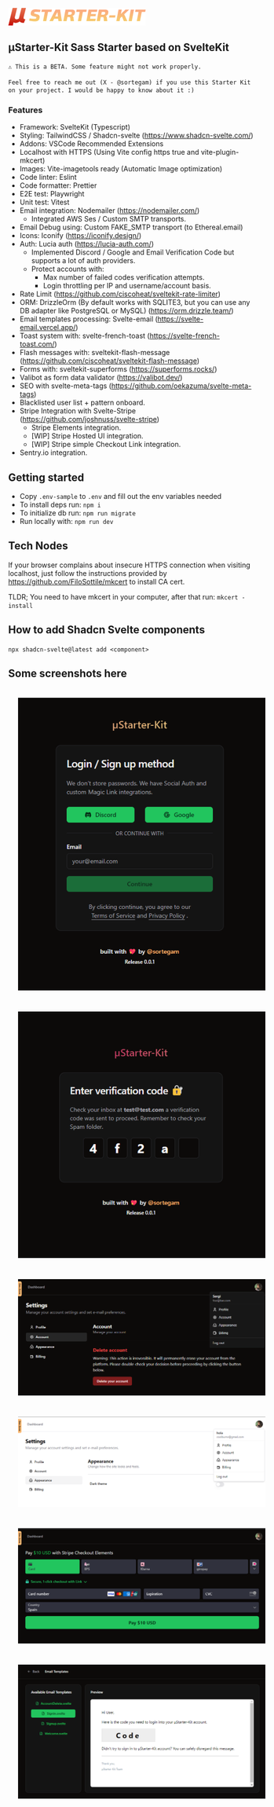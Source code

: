 ![Micro Starter Kit](./docs/img/logo.png)

## µStarter-Kit Sass Starter based on SvelteKit

```
⚠️ This is a BETA. Some feature might not work properly.

Feel free to reach me out (X - @sortegam) if you use this Starter Kit on your project. I would be happy to know about it :)
```

### Features

- Framework: SvelteKit (Typescript)
- Styling: TailwindCSS / Shadcn-svelte (https://www.shadcn-svelte.com/)
- Addons: VSCode Recommended Extensions
- Localhost with HTTPS (Using Vite config https true and vite-plugin-mkcert)
- Images: Vite-imagetools ready (Automatic Image optimization)
- Code linter: Eslint
- Code formatter: Prettier
- E2E test: Playwright
- Unit test: Vitest
- Email integration: Nodemailer (https://nodemailer.com/)
  - Integrated AWS Ses / Custom SMTP transports.
- Email Debug using: Custom FAKE_SMTP transport (to Ethereal.email)
- Icons: Iconify (https://iconify.design/)
- Auth: Lucia auth (https://lucia-auth.com/)
  - Implemented Discord / Google and Email Verification Code but supports a lot
    of auth providers.
  - Protect accounts with:
    - Max number of failed codes verification attempts.
    - Login throttling per IP and username/account basis.
- Rate Limit (https://github.com/ciscoheat/sveltekit-rate-limiter)
- ORM: DrizzleOrm (By default works with SQLITE3, but you can use any DB adapter
  like PostgreSQL or MySQL) (https://orm.drizzle.team/)
- Email templates processing: Svelte-email (https://svelte-email.vercel.app/)
- Toast system with: svelte-french-toast (https://svelte-french-toast.com/)
- Flash messages with: sveltekit-flash-message (https://github.com/ciscoheat/sveltekit-flash-message)
- Forms with: sveltekit-superforms (https://superforms.rocks/)
- Valibot as form data validator (https://valibot.dev/)
- SEO with svelte-meta-tags (https://github.com/oekazuma/svelte-meta-tags)
- Blacklisted user list + pattern onboard.
- Stripe Integration with Svelte-Stripe (https://github.com/joshnuss/svelte-stripe)
  - Stripe Elements integration.
  - [WIP] Stripe Hosted UI integration.
  - [WIP] Stripe simple Checkout Link integration.
- Sentry.io integration.

## Getting started

- Copy `.env-sample` to `.env` and fill out the env variables needed
- To install deps run: `npm i`
- To initialize db run: `npm run migrate`
- Run locally with: `npm run dev`

## Tech Nodes

If your browser complains about insecure HTTPS connection when visiting localhost, just follow
the instructions provided by https://github.com/FiloSottile/mkcert to install CA cert.

TLDR; You need to have mkcert in your computer, after that run: `mkcert -install`

## How to add Shadcn Svelte components

`npx shadcn-svelte@latest add <component>`

## Some screenshots here

<p align="center">
  <img src="./docs/img/screenshot-login-screen.png" style="margin: 20px" />
  <img src="./docs/img/screenshot-magic-link.png" style="margin: 20px" />
  <img src="./docs/img/screenshot-settings.png" style="margin: 20px" />
  <img src="./docs/img/screenshot-settings-light-mode.png" style="margin: 20px" />
  <img src="./docs/img/screenshot-stripe-integration.png" style="margin: 20px" />
  <img src="./docs/img/screenshot-email-template.png" style="margin: 20px" />
</p>
